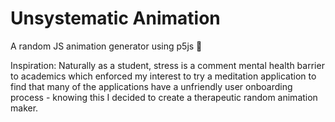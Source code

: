 # Unsystematic Animation
A random JS animation generator using p5js 🎨

Inspiration: Naturally as a student, stress is a comment mental health barrier to academics which enforced my interest to try a meditation application to find that many of the applications have a unfriendly user onboarding process - knowing this I decided to create a therapeutic random animation maker. 
